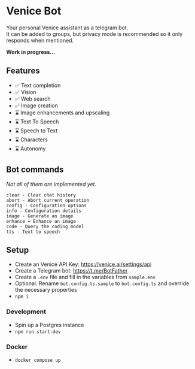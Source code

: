 # Venice Bot

Your personal Venice assistant as a telegram bot.
<br>It can be added to groups, but privacy mode is recommended so it only responds when mentioned.

**Work in progress...**

## Features

- ✅ Text completion
- ✅ Vision
- ✅ Web search
- ✅ Image creation
- ⌛ Image enhancements and upscaling
- ⌛ Text To Speech
- ⌛ Speech to Text
- ⌛ Characters
- ⌛ Autonomy

## Bot commands

_Not all of them are implemented yet._

```
clear - Clear chat history
abort - Abort current operation
config - Configuration options
info - Configuration details
image - Generate an image
enhance = Enhance an image
code - Query the coding model
tts - Text to speech
```

## Setup

- Create an Venice API Key: https://venice.ai/settings/api
- Create a Telegram bot: https://t.me/BotFather
- Create a `.env` file and fill in the variables from `sample.env`
- Optional: Rename `bot.config.ts.sample` to `bot.config.ts` and override the necessary properties
- `npm i`

### Development

- Spin up a Postgres instance
- `npm run start:dev`

### Docker

- `docker compose up`
